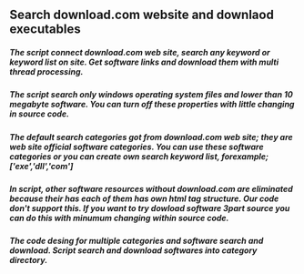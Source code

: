 
## Search download.com website and downlaod executables

##### The script connect download.com web site, search any keyword or keyword list on site. Get software links and download them with multi thread processing.

##### The script search only windows operating system files and lower than 10 megabyte software. You can turn off these properties with little changing in source code.

##### The default search categories got from download.com web site; they are web site official software categories. You can use these software categories or you can create own search keyword list, forexample; ['exe','dll','com']

##### In script, other software resources without download.com are eliminated because their has each of them has own html tag structure. Our code don't support this. If you want to try dowload software 3part source you can do this with minumum changing within source code.

##### The code desing for multiple categories and software search and download. Script search and download softwares into category directory.
